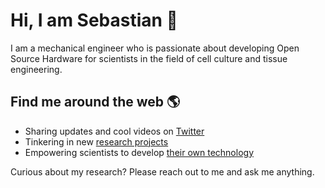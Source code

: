 # Hi, I am Sebastian 👋

I am a mechanical engineer who is passionate about developing Open Source Hardware for scientists in the field of cell culture and tissue engineering.

## Find me around the web :earth_americas:

- Sharing updates and cool videos on [Twitter](https://twitter.com/se_eggert)
- Tinkering in new [research projects](https://www.mw.tum.de/mmi/team/staff-list/sebastian-eggert/)
- Empowering scientists to develop [their own technology](https://github.com/SebastianEggert/OpenWorkstation)


Curious about my research? Please reach out to me and ask me anything.

